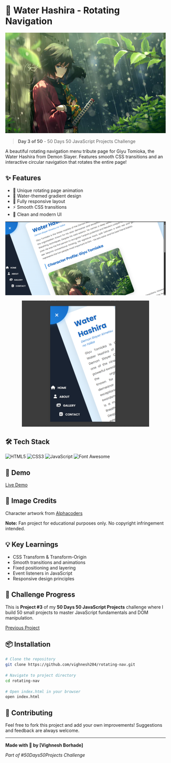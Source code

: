 # 🌊 Water Hashira - Rotating Navigation

![Project Banner](tomioka.webp)

> **Day 3 of 50** - 50 Days 50 JavaScript Projects Challenge

A beautiful rotating navigation menu tribute page for Giyu Tomioka, the Water Hashira from Demon Slayer. Features smooth CSS transitions and an interactive circular navigation that rotates the entire page!

## ✨ Features

- 🔄 Unique rotating page animation
- 🎨 Water-themed gradient design
- 📱 Fully responsive layout
- ⚡ Smooth CSS transitions
- 🎯 Clean and modern UI
<p align="center">
  <img src="./pics/desktop-view.png" alt="Desktop view" width="700">
</p>
<p align="center">
  <img src="./pics/responsive.png" alt="Responsive" width="400">
</p>

## 🛠️ Tech Stack

![HTML5](https://img.shields.io/badge/HTML5-E34F26?style=for-the-badge&logo=html5&logoColor=white)
![CSS3](https://img.shields.io/badge/CSS3-1572B6?style=for-the-badge&logo=css3&logoColor=white)
![JavaScript](https://img.shields.io/badge/JavaScript-F7DF1E?style=for-the-badge&logo=javascript&logoColor=black)
![Font Awesome](https://img.shields.io/badge/Font_Awesome-339AF0?style=for-the-badge&logo=fontawesome&logoColor=white)

## 🚀 Demo

[Live Demo](https://yourusername.github.io/water-hashira-rotating-nav/)

## 📸 Image Credits

Character artwork from [Alphacoders](https://alphacoders.com/)

**Note:** Fan project for educational purposes only. No copyright infringement intended.

## 💡 Key Learnings

- CSS Transform & Transform-Origin
- Smooth transitions and animations
- Fixed positioning and layering
- Event listeners in JavaScript
- Responsive design principles

## 🎯 Challenge Progress

This is **Project #3** of my **50 Days 50 JavaScript Projects** challenge where I build 50 small projects to master JavaScript fundamentals and DOM manipulation.

 [Previous Project]( https://vighnesh204.github.io/interior-design-gallery/) 

## 📦 Installation

```bash
# Clone the repository
git clone https://github.com/vighnesh204/rotating-nav.git

# Navigate to project directory
cd rotating-nav

# Open index.html in your browser
open index.html
```

## 🤝 Contributing

Feel free to fork this project and add your own improvements! Suggestions and feedback are always welcome.


---


**Made with 💙 by [Vighnesh Borhade]**

*Part of #50Days50Projects Challenge*


